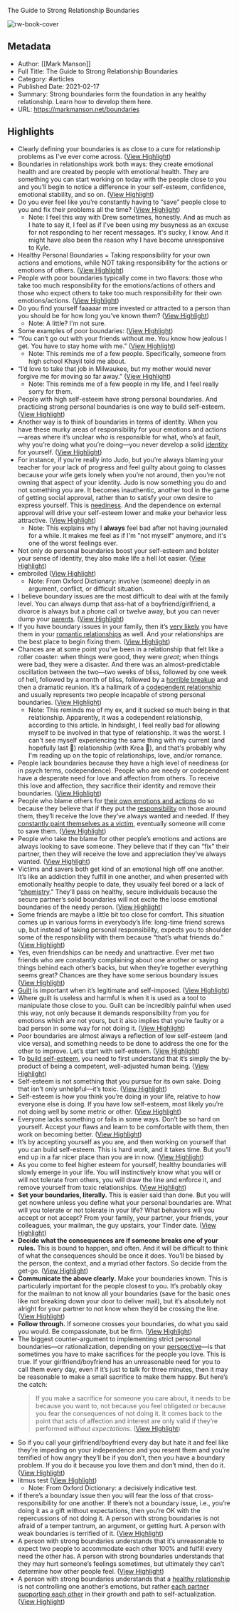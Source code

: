 The Guide to Strong Relationship Boundaries

![rw-book-cover](https://markmanson.net/wp-content/uploads/2013/01/HiRes.jpg)

## Metadata
- Author: [[Mark Manson]]
- Full Title: The Guide to Strong Relationship Boundaries
- Category: #articles
- Published Date: 2021-02-17
- Summary: Strong boundaries form the foundation in any healthy relationship. Learn how to develop them here.
- URL: https://markmanson.net/boundaries

## Highlights
- Clearly defining your boundaries is as close to a cure for relationship problems as I've ever come across. ([View Highlight](https://read.readwise.io/read/01h288r5rntpc0p24hvy5rf7wj))
- Boundaries in relationships work both ways: they create emotional health and are created by people with emotional health. They are something you can start working on today with the people close to you and you’ll begin to notice a difference in your self-esteem, confidence, emotional stability, and so on. ([View Highlight](https://read.readwise.io/read/01h288rcs8bx61kvgt64atqdf5))
- Do you ever feel like you’re constantly having to “save” people close to you and fix their problems all the time? ([View Highlight](https://read.readwise.io/read/01h288y4wxcedyztm1rkj57hca))
    - Note: I feel this way with Drew sometimes, honestly. And as much as I hate to say it, I feel as if I've been using my busyness as an excuse for not responding to her recent messages. 
      It's sucky, I know. And it might have also been the reason why I have become unresponsive to Kyle.
- Healthy Personal Boundaries = Taking responsibility for your own actions and emotions, while NOT taking responsibility for the actions or emotions of others. ([View Highlight](https://read.readwise.io/read/01h28949cjypx37192y85p4kaa))
- People with poor boundaries typically come in two flavors: those who take too much responsibility for the emotions/actions of others and those who expect others to take too much responsibility for their own emotions/actions. ([View Highlight](https://read.readwise.io/read/01h2894jc41p39ca0wvhwf2vq2))
- Do you find yourself faaaaar more invested or attracted to a person than you should be for how long you’ve known them? ([View Highlight](https://read.readwise.io/read/01h2890sh8pr8h8htazyarxfm0))
    - Note: A little? I'm not sure.
- Some examples of poor boundaries: ([View Highlight](https://read.readwise.io/read/01h2896821zd8rx154zkf7snkg))
- “You can’t go out with your friends without me. You know how jealous I get. You have to stay home with me.” ([View Highlight](https://read.readwise.io/read/01h2894t2e1ek7y5zr0ex3ddv1))
    - Note: This reminds me of a few people. Specifically, someone from high school Khayil told me about.
- “I’d love to take that job in Milwaukee, but my mother would never forgive me for moving so far away.” ([View Highlight](https://read.readwise.io/read/01h28980q9grjssenc7cd59d15))
    - Note: This reminds me of a few people in my life, and I feel really sorry for them.
- People with high self-esteem have strong personal boundaries. And practicing strong personal boundaries is one way to build self-esteem. ([View Highlight](https://read.readwise.io/read/01h289d53f5ecp82qx53th2fde))
- Another way is to think of boundaries in terms of identity. When you have these murky areas of responsibility for your emotions and actions—areas where it’s unclear who is responsible for what, who’s at fault, why you’re doing what you’re doing—you never develop a solid [identity](https://markmanson.net/diversify-your-identity) for yourself. ([View Highlight](https://read.readwise.io/read/01h289ea3f9wh0bx7r56tx4tar))
- For instance, if you’re really into Judo, but you’re always blaming your teacher for your lack of progress and feel guilty about going to classes because your wife gets lonely when you’re not around, then you’re not owning that aspect of your identity. Judo is now something you do and not something you are. It becomes inauthentic, another tool in the game of getting social approval, rather than to satisfy your own desire to express yourself. This is [neediness](https://markmanson.net/how-to-find-the-one). And the dependence on external approval will drive your self-esteem lower and make your behavior less attractive. ([View Highlight](https://read.readwise.io/read/01h289fe9efg1t3xj3eg5prvd4))
    - Note: This explains why I **always** feel bad after not having journaled for a while. It makes me feel as if I'm "not myself" anymore, and it's one of the worst feelings ever.
- Not only do personal boundaries boost your self-esteem and bolster your sense of identity, they also make life a hell lot easier. ([View Highlight](https://read.readwise.io/read/01h289hc5hmg6cf42act4mdcpm))
- embroiled ([View Highlight](https://read.readwise.io/read/01h289jv37t9axevharm4dh8b0))
    - Note: From Oxford Dictionary: involve (someone) deeply in an argument, conflict, or difficult situation.
- I believe boundary issues are the most difficult to deal with at the family level. You can always dump that ass-hat of a boyfriend/girlfriend, a divorce is always but a phone call or twelve away, but you can never dump your [parents](https://markmanson.net/parents). ([View Highlight](https://read.readwise.io/read/01h289w9nta20cc4q9zgz1e25t))
- If you have boundary issues in your family, then it’s [very likely](https://markmanson.net/its-complicated) you have them in your [romantic relationships](https://markmanson.net/romantic-love) as well. And your relationships are the best place to begin fixing them. ([View Highlight](https://read.readwise.io/read/01h289wa5rjsktp2w6rqn1q85m))
- Chances are at some point you’ve been in a relationship that felt like a roller coaster: when things were good, they were *great*; when things were bad, they were a disaster. And there was an almost-predictable oscillation between the two—two weeks of bliss, followed by one week of hell, followed by a month of bliss, followed by a [horrible breakup](https://markmanson.net/how-to-break-up-with-someone) and then a dramatic reunion. It’s a hallmark of a [codependent relationship](https://markmanson.net/toxic-relationship-signs) and usually represents two people incapable of strong personal boundaries. ([View Highlight](https://read.readwise.io/read/01h289xa0q9tg7yf2vwazt7cas))
    - Note: This reminds me of my ex, and it sucked so much being in that relationship. Apparently, it was a codependent relationship, according to this article.
      In hindsight, I feel really bad for allowing myself to be involved in that type of relationship. It was the worst.
      I can't see myself experiencing the same thing with my current (and hopefully last 🥹) relationship (with Krea 🩵), and that's probably why I'm reading up on the topic of relationships, love, and/or romance.
- People lack boundaries because they have a high level of neediness (or in psych terms, codependence). People who are needy or codependent have a desperate need for love and affection from others. To receive this love and affection, they sacrifice their identity and remove their boundaries. ([View Highlight](https://read.readwise.io/read/01h28a4tbv2w44bt1hw2hyer2f))
- People who blame others for [their own emotions and actions](https://markmanson.net/happiness-is-not-enough) do so because they believe that if they put the [responsibility](https://markmanson.net/responsibility-fault-fallacy) on those around them, they’ll receive the love they’ve always wanted and needed. If they [constantly paint themselves as a victim](https://markmanson.net/are-you-an-emotional-vampire), eventually someone will come to save them. ([View Highlight](https://read.readwise.io/read/01h28a7crvcs2a6dgx7sp2my8f))
- People who take the blame for other people’s emotions and actions are always looking to save someone. They believe that if they can “fix” their partner, then they will receive the love and appreciation they’ve always wanted. ([View Highlight](https://read.readwise.io/read/01h28a883ed9ndvhjbpwmy7698))
- Victims and savers both get kind of an emotional high off one another. It’s like an addiction they fulfill in one another, and when presented with emotionally healthy people to date, they usually feel bored or a lack of “[chemistry](https://markmanson.net/compatibility-and-chemistry).” They’ll pass on healthy, secure individuals because the secure partner’s solid boundaries will not excite the loose emotional boundaries of the needy person. ([View Highlight](https://read.readwise.io/read/01h28ahhx3f1wy8xjer2yvy43f))
- Some friends are maybe a little bit too close for comfort. This situation comes up in various forms in everybody’s life: long-time friend screws up, but instead of taking personal responsibility, expects you to shoulder some of the responsibility with them because “that’s what friends do.” ([View Highlight](https://read.readwise.io/read/01h28av57z4zgb73hkee9h2520))
- Yes, even friendships can be needy and unattractive. Ever met two friends who are constantly complaining about one another or saying things behind each other’s backs, but when they’re together everything seems great? Chances are they have some serious boundary issues ([View Highlight](https://read.readwise.io/read/01h28awq354qxn0gctxvhmntcc))
- [Guilt](https://markmanson.net/shame) is important when it’s legitimate and self-imposed. ([View Highlight](https://read.readwise.io/read/01h28b830672hyyw0mzg4prcjs))
- Where guilt is useless and harmful is when it is used as a tool to manipulate those close to you. Guilt can be incredibly painful when used this way, not only because it demands responsibility from you for emotions which are not yours, but it also implies that you’re faulty or a bad person in some way for not doing it. ([View Highlight](https://read.readwise.io/read/01h28b8x8knqdyc6pt6cthhsg5))
- Poor boundaries are almost always a reflection of low self-esteem (and vice versa), and something needs to be done to address the one for the other to improve. Let’s start with self-esteem. ([View Highlight](https://read.readwise.io/read/01h28bdbz638a3gd7d2x7g6v4c))
- To [build self-esteem](https://markmanson.net/self-esteem), you need to first understand that it’s simply the by-product of being a competent, well-adjusted human being. ([View Highlight](https://read.readwise.io/read/01h28bfae88v39zm1z812bhrd0))
- Self-esteem is not something that you pursue for its own sake. Doing that isn’t only unhelpful—it’s toxic. ([View Highlight](https://read.readwise.io/read/01h28bfbxds69r3g6aj70qecz9))
- Self-esteem is how you think you’re doing in your life, relative to how everyone else is doing. If you have low self-esteem, most likely you’re not doing well by some metric or other. ([View Highlight](https://read.readwise.io/read/01h28bge65fhhe10tm40jr65yt))
- Everyone lacks something or fails in some ways. Don’t be so hard on yourself. Accept your flaws and learn to be comfortable with them, then work on becoming better. ([View Highlight](https://read.readwise.io/read/01h28bgpxvv4h8m8j4482eyzr1))
- It’s by accepting yourself as you are, and then working on yourself that you can build self-esteem. This is hard work, and it takes time. But you’ll end up in a far nicer place than you are in now. ([View Highlight](https://read.readwise.io/read/01h28bha3x8g3p3phmyz94wgjm))
- As you come to feel higher esteem for yourself, healthy boundaries will slowly emerge in your life. You will instinctively know what you will or will not tolerate from others, you will draw the line and enforce it, and remove yourself from toxic relationships. ([View Highlight](https://read.readwise.io/read/01h28bnvcjd9zh4fwb496te7ye))
- **Set your boundaries, literally.** This is easier said than done. But you will get nowhere unless you define what your personal boundaries are. What will you tolerate or not tolerate in your life? What behaviors will you accept or not accept? From your family, your partner, your friends, your colleagues, your mailman, the guy upstairs, your Tinder date. ([View Highlight](https://read.readwise.io/read/01h28by6hwqpja4d33h0w1ctcy))
- **Decide what the consequences are if someone breaks one of your rules.** This is bound to happen, and often. And it will be difficult to think of what the consequences should be once it does. You’ll be biased by the person, the context, and a myriad other factors. So decide from the get-go. ([View Highlight](https://read.readwise.io/read/01h28c1n0dvvabnar59x5bdgmk))
- **Communicate the above clearly.** Make your boundaries known. This is particularly important for the people closest to you. It’s probably okay for the mailman to not know all your boundaries (save for the basic ones like not breaking down your door to deliver mail), but it’s absolutely not alright for your partner to not know when they’d be crossing the line. ([View Highlight](https://read.readwise.io/read/01h28c1tpaszr06k3jr8xv9t7r))
- **Follow through.** If someone crosses your boundaries, do what you said you would. Be compassionate, but be firm. ([View Highlight](https://read.readwise.io/read/01h28c41gjtqtm2479447bjxvb))
- The biggest counter-argument to implementing strict personal boundaries—or rationalization, depending on your [perspective](https://markmanson.net/check-please)—is that sometimes you have to make sacrifices for the people you love.
  This is true. If your girlfriend/boyfriend has an unreasonable need for you to call them every day, even if it’s just to talk for three minutes, then it may be reasonable to make a small sacrifice to make them happy.
  But here’s the catch:
  > If you make a sacrifice for someone you care about, it needs to be because you want to, not because you feel obligated or because you fear the consequences of not doing it.
  It comes back to the point that acts of affection and interest are only valid if they’re performed *without expectations*. ([View Highlight](https://read.readwise.io/read/01h28c7hmz5zm8cr5s74cshr6r))
- So if you call your girlfriend/boyfriend every day but hate it and feel like they’re impeding on your independence and you resent them and you’re terrified of how angry they’ll be if you don’t, then you have a boundary problem. If you do it because you love them and don’t mind, then do it. ([View Highlight](https://read.readwise.io/read/01h28c7zrevsdwejn135g8rnz7))
- litmus test ([View Highlight](https://read.readwise.io/read/01h28caccytwasmsbz24fsjndh))
    - Note: From Oxford Dictionary: a decisively indicative test.
- if there’s a boundary issue then you will fear the loss of that cross-responsibility for one another. If there’s not a boundary issue, i.e., you’re doing it as a gift without expectations, then you’re OK with the repercussions of not doing it. A person with strong boundaries is not afraid of a temper tantrum, an argument, or getting hurt. A person with weak boundaries is terrified of it. ([View Highlight](https://read.readwise.io/read/01h28cf1r4k80j822xvdd7f9p4))
- A person with strong boundaries understands that it’s unreasonable to expect two people to accommodate each other 100% and fulfill every need the other has. A person with strong boundaries understands that they may hurt someone’s feelings sometimes, but ultimately they can’t determine how other people feel. ([View Highlight](https://read.readwise.io/read/01h28cfmjkqw6c26q8aq4jmkxz))
- A person with strong boundaries understands that a [healthy relationship](https://markmanson.net/healthy-relationship-habits) is not controlling one another’s emotions, but rather [each partner supporting each other](https://markmanson.net/relationship-advice) in their growth and path to self-actualization. ([View Highlight](https://read.readwise.io/read/01h28g06bfse5a7xvfg7w0nk0c))
